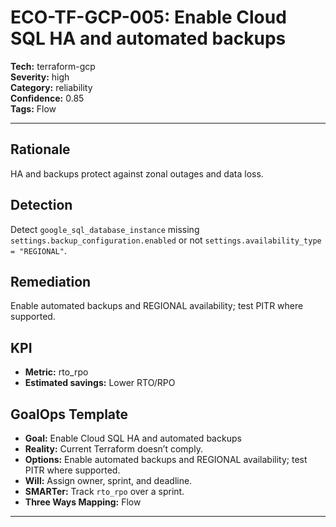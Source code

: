 # ECO-TF-GCP-005: Enable Cloud SQL HA and automated backups

**Tech:** terraform-gcp  
**Severity:** high  
**Category:** reliability  
**Confidence:** 0.85  
**Tags:** Flow

---

## Rationale
HA and backups protect against zonal outages and data loss.

## Detection
Detect `google_sql_database_instance` missing `settings.backup_configuration.enabled` or not `settings.availability_type = "REGIONAL"`.

## Remediation
Enable automated backups and REGIONAL availability; test PITR where supported.

## KPI
- **Metric:** rto_rpo  
- **Estimated savings:** Lower RTO/RPO

## GoalOps Template
- **Goal:** Enable Cloud SQL HA and automated backups  
- **Reality:** Current Terraform doesn’t comply.  
- **Options:** Enable automated backups and REGIONAL availability; test PITR where supported.  
- **Will:** Assign owner, sprint, and deadline.  
- **SMARTer:** Track `rto_rpo` over a sprint.  
- **Three Ways Mapping:** Flow

---

